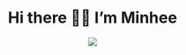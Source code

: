 <div align=center><h1> Hi there 👋🏻  I’m Minhee </h1></div>

<p align="center"><img src="https://user-images.githubusercontent.com/104626180/203096077-112f1335-4341-4817-b971-6f0076b67671.gif"></p>
